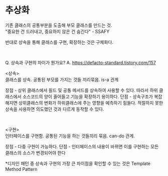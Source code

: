 # 추상화
기존 클래스의 공통부분을 도출해 부모 클래스를 만드는 것.  
"중요한 건 드러내고, 중요하지 않은 건 숨긴다" - SSAFY

반대로 상속을 통해 클래스를 구현, 확장하는 것은 구체화다.


&nbsp;  

Q. 상속과 구현의 차이가 뭔가요?
A. https://defacto-standard.tistory.com/157

<상속>  
클래스를 상속. 공통된 부모를 가지는 것들 끼리묶음. is-a 관계

 
장점 - 상위 클래스에서 필드 및 공통 메서드를 상속하여 사용할 수 있다. 따라서 하위 클래스에서 소스코드의 양이 줄어들고 기능을 확장하기 용이하다. 
단점 - 상속구조가 복잡해지면 상위클래스의 변화가 하위클래스에 주는 영향을 예측하기 힘들다. 적절하지 못한 상속을 사용하면 의도했던 것과 다르게 동작할 수 있다.

&nbsp;  

<구현>  
인터페이스를 구현함. 공통된 기능을 하는 것들끼리 묶음. can-do 관계.
 

장점 - 다중 구현이 가능하다. 
단점 - 인터페이스의 내용이 바뀌면 이를 구현하는 모든 클래스의 소스가 변경되어야 한다


*디자인 패턴 중 상속과 구현의 가장 큰 차이점을 확인할 수 있는 것은 Template Method Pattern

